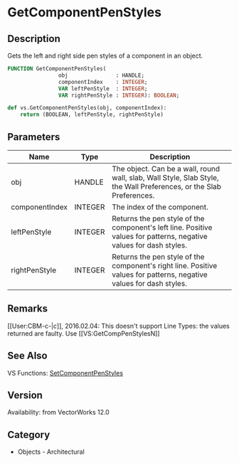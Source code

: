 # GetComponentPenStyles

## Description
Gets the left and right side pen styles of a component in an object.

```pascal
FUNCTION GetComponentPenStyles(
				obj               : HANDLE;
				componentIndex    : INTEGER;
				VAR leftPenStyle  : INTEGER;
				VAR rightPenStyle : INTEGER): BOOLEAN;
```

```python
def vs.GetComponentPenStyles(obj, componentIndex):
    return (BOOLEAN, leftPenStyle, rightPenStyle)
```

## Parameters
|Name|Type|Description|
|---|---|---|
|obj|HANDLE|The object. Can be a wall, round wall, slab, Wall Style, Slab Style, the Wall Preferences, or the Slab Preferences.|
|componentIndex|INTEGER|The index of the component.|
|leftPenStyle|INTEGER|Returns the pen style of the component's left line.  Positive values for patterns, negative values for dash styles.|
|rightPenStyle|INTEGER|Returns the pen style of the component's right line.  Positive values for patterns, negative values for dash styles.|

## Remarks
[[User:CBM-c-|_c_]], 2016.02.04: This doesn't support Line Types: the values returned are faulty. Use [[VS:GetCompPenStylesN]]

## See Also
VS Functions:
[SetComponentPenStyles](SetComponentPenStyles.md)

## Version
Availability: from VectorWorks 12.0

## Category
* Objects - Architectural

